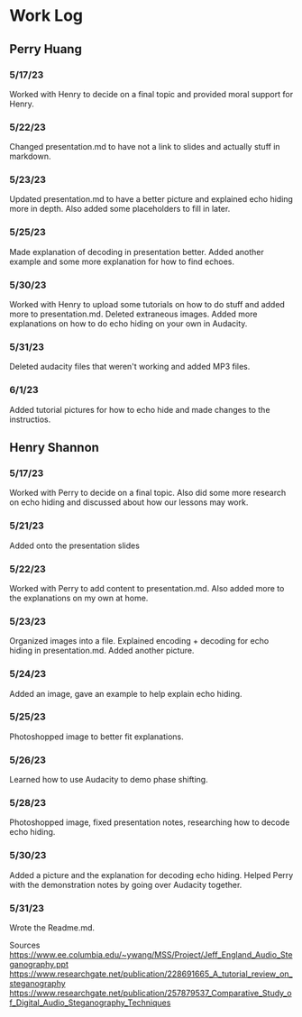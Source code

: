 # Work Log

## Perry Huang

### 5/17/23

Worked with Henry to decide on a final topic and provided moral support for Henry.

### 5/22/23

Changed presentation.md to have not a link to slides and actually stuff in markdown.

### 5/23/23

Updated presentation.md to have a better picture and explained echo hiding more in depth. Also added some placeholders to fill in later.

### 5/25/23

Made explanation of decoding in presentation better. Added another example and some more explanation for how to find echoes.

### 5/30/23

Worked with Henry to upload some tutorials on how to do stuff and added more to presentation.md. Deleted extraneous images. Added more explanations on how to do echo hiding on your own in Audacity.

### 5/31/23

Deleted audacity files that weren't working and added MP3 files.

### 6/1/23

Added tutorial pictures for how to echo hide and made changes to the instructios.

## Henry Shannon

### 5/17/23
Worked with Perry to decide on a final topic. Also did some more research on echo hiding and discussed about how our lessons may work.

### 5/21/23
Added onto the presentation slides

### 5/22/23
Worked with Perry to add content to presentation.md. Also added more to the explanations on my own at home.

### 5/23/23
Organized images into a file. Explained encoding + decoding for echo hiding in presentation.md. Added another picture.

### 5/24/23
Added an image, gave an example to help explain echo hiding.

### 5/25/23
Photoshopped image to better fit explanations.

### 5/26/23
Learned how to use Audacity to demo phase shifting.

### 5/28/23
Photoshopped image, fixed presentation notes, researching how to decode echo hiding.

### 5/30/23
Added a picture and the explanation for decoding echo hiding. Helped Perry with the demonstration notes by going over Audacity together.

### 5/31/23
Wrote the Readme.md.

Sources
https://www.ee.columbia.edu/~ywang/MSS/Project/Jeff_England_Audio_Steganography.ppt
https://www.researchgate.net/publication/228691665_A_tutorial_review_on_steganography
https://www.researchgate.net/publication/257879537_Comparative_Study_of_Digital_Audio_Steganography_Techniques

